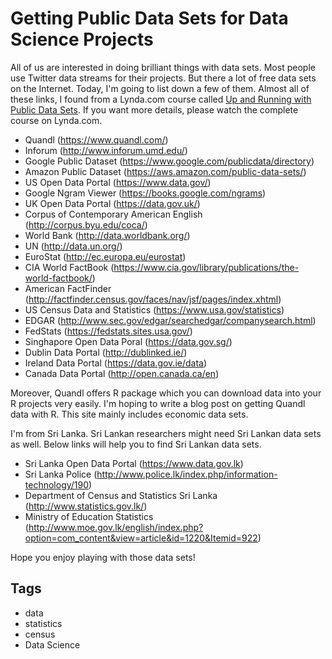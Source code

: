 # Getting Public Data Sets for Data Science Projects

All of us are interested in doing brilliant things with data sets. Most people use Twitter data streams for their projects. But there a lot of free data sets on the Internet. Today, I'm going to list down a few of them. Almost all of these links, I found from a Lynda.com course called [Up and Running with Public Data Sets](https://www.lynda.com/Tableau-tutorials/Up-Running-Public-Data-Sets/368761-2.html). If you want more details, please watch the complete course on Lynda.com.

- Quandl (https://www.quandl.com/)
- Inforum (http://www.inforum.umd.edu/)
- Google Public Dataset (https://www.google.com/publicdata/directory) 
- Amazon Public Dataset (https://aws.amazon.com/public-data-sets/)
- US Open Data Portal (https://www.data.gov/)
- Google Ngram Viewer (https://books.google.com/ngrams)
- UK Open Data Portal (https://data.gov.uk/)
- Corpus of Contemporary American English (http://corpus.byu.edu/coca/)
- World Bank (http://data.worldbank.org/)
- UN (http://data.un.org/)
- EuroStat (http://ec.europa.eu/eurostat)
- CIA World FactBook (https://www.cia.gov/library/publications/the-world-factbook/)
- American FactFinder (http://factfinder.census.gov/faces/nav/jsf/pages/index.xhtml)
- US Census Data and Statistics (https://www.usa.gov/statistics) 
- EDGAR (http://www.sec.gov/edgar/searchedgar/companysearch.html)
- FedStats (https://fedstats.sites.usa.gov/)
- Singhapore Open Data Poral (https://data.gov.sg/)
- Dublin Data Portal (http://dublinked.ie/)
- Ireland Data Portal (https://data.gov.ie/data)
- Canada Data Portal (http://open.canada.ca/en) 

Moreover, Quandl offers R package which you can download data into your R projects very easily. I'm hoping to write a blog post on getting Quandl data with R. This site mainly includes economic data sets.

I'm from Sri Lanka. Sri Lankan researchers might need Sri Lankan data sets as well. Below links will help you to find Sri Lankan data sets.

- Sri Lanka Open Data Portal (https://www.data.gov.lk) 
- Sri Lanka Police (http://www.police.lk/index.php/information-technology/190)
- Department of Census and Statistics Sri Lanka (http://www.statistics.gov.lk/)
- Ministry of Education Statistics (http://www.moe.gov.lk/english/index.php?option=com_content&view=article&id=1220&Itemid=922)

Hope you enjoy playing with those data sets!

## Tags

- data
- statistics
- census
- Data Science

